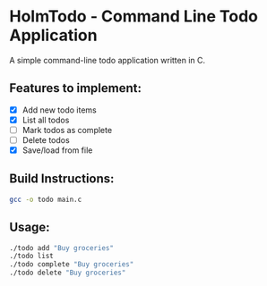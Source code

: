 # HolmTodo - Command Line Todo Application

A simple command-line todo application written in C.

## Features to implement:
- [X] Add new todo items
- [X] List all todos
- [ ] Mark todos as complete
- [ ] Delete todos
- [X] Save/load from file

## Build Instructions:
```bash
gcc -o todo main.c
```

## Usage:
```bash
./todo add "Buy groceries"
./todo list
./todo complete "Buy groceries"
./todo delete "Buy groceries"
```
